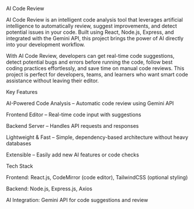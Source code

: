 AI Code Review

AI Code Review is an intelligent code analysis tool that leverages artificial intelligence to automatically review, suggest improvements, and detect potential issues in your code. Built using React, Node.js, Express, and integrated with the Gemini API, this project brings the power of AI directly into your development workflow.

With AI Code Review, developers can get real-time code suggestions, detect potential bugs and errors before running the code, follow best coding practices effortlessly, and save time on manual code reviews. This project is perfect for developers, teams, and learners who want smart code assistance without leaving their editor.

Key Features

AI-Powered Code Analysis – Automatic code review using Gemini API

Frontend Editor – Real-time code input with suggestions

Backend Server – Handles API requests and responses

Lightweight & Fast – Simple, dependency-based architecture without heavy databases

Extensible – Easily add new AI features or code checks

Tech Stack

Frontend: React.js, CodeMirror (code editor), TailwindCSS (optional styling)

Backend: Node.js, Express.js, Axios

AI Integration: Gemini API for code suggestions and review
